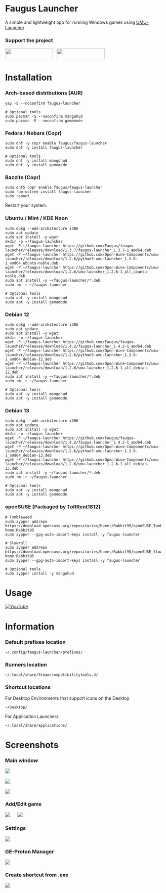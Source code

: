 # Faugus Launcher
A simple and lightweight app for running Windows games using [UMU-Launcher](https://github.com/Open-Wine-Components/umu-launcher)

### Support the project
<a href='https://ko-fi.com/K3K210EMDU' target='_blank'><img src=https://github.com/Faugus/faugus-launcher/blob/main/assets/ko-fi.png width="155" height="35"/></a>&nbsp;&nbsp;
<a href='https://www.paypal.com/donate/?business=57PP9DVD3VWAN&no_recurring=0&currency_code=USD' target='_blank'><img src=https://github.com/Faugus/faugus-launcher/blob/main/assets/paypal.png width="155" height="35"/></a>

# Installation
### Arch-based distributions (AUR)
```
yay -S --noconfirm faugus-launcher
```
```
# Optional tools
sudo pacman -S --noconfirm mangohud
sudo pacman -S --noconfirm gamemode
```

### Fedora / Nobara (Copr)
```
sudo dnf -y copr enable faugus/faugus-launcher
sudo dnf -y install faugus-launcher
```
```
# Optional tools
sudo dnf -y install mangohud
sudo dnf -y install gamemode
```

### Bazzite (Copr)
```
sudo dnf5 copr enable faugus/faugus-launcher
sudo rpm-ostree install faugus-launcher
sudo reboot
```
Restart your system.

### Ubuntu / Mint / KDE Neon
```
sudo dpkg --add-architecture i386
sudo apt update
sudo apt install -y wget
mkdir -p ~/faugus-launcher
wget -P ~/faugus-launcher https://github.com/Faugus/faugus-launcher/releases/download/1.3.7/faugus-launcher_1.3.7-1_amd64.deb
wget -P ~/faugus-launcher https://github.com/Open-Wine-Components/umu-launcher/releases/download/1.2.6/python3-umu-launcher_1.2.6-1_amd64_ubuntu-noble.deb
wget -P ~/faugus-launcher https://github.com/Open-Wine-Components/umu-launcher/releases/download/1.2.6/umu-launcher_1.2.6-1_all_ubuntu-noble.deb
sudo apt install -y ~/faugus-launcher/*.deb
sudo rm -r ~/faugus-launcher
```
```
# Optional tools
sudo apt -y install mangohud
sudo apt -y install gamemode
```

### Debian 12
```
sudo dpkg --add-architecture i386
sudo apt update
sudo apt install -y wget
mkdir -p ~/faugus-launcher
wget -P ~/faugus-launcher https://github.com/Faugus/faugus-launcher/releases/download/1.4.2/faugus-launcher_1.4.2-1_amd64.deb
wget -P ~/faugus-launcher https://github.com/Open-Wine-Components/umu-launcher/releases/download/1.2.6/python3-umu-launcher_1.2.6-1_amd64_debian-12.deb
wget -P ~/faugus-launcher https://github.com/Open-Wine-Components/umu-launcher/releases/download/1.2.6/umu-launcher_1.2.6-1_all_debian-12.deb
sudo apt install -y ~/faugus-launcher/*.deb
sudo rm -r ~/faugus-launcher
```
```
# Optional tools
sudo apt -y install mangohud
sudo apt -y install gamemode
```

### Debian 13
```
sudo dpkg --add-architecture i386
sudo apt update
sudo apt install -y wget
mkdir -p ~/faugus-launcher
wget -P ~/faugus-launcher https://github.com/Faugus/faugus-launcher/releases/download/1.4.2/faugus-launcher_1.4.2-1_amd64.deb
wget -P ~/faugus-launcher https://github.com/Open-Wine-Components/umu-launcher/releases/download/1.2.6/python3-umu-launcher_1.2.6-1_amd64_debian-13.deb
wget -P ~/faugus-launcher https://github.com/Open-Wine-Components/umu-launcher/releases/download/1.2.6/umu-launcher_1.2.6-1_all_debian-13.deb
sudo apt install -y ~/faugus-launcher/*.deb
sudo rm -r ~/faugus-launcher
```
```
# Optional tools
sudo apt -y install mangohud
sudo apt -y install gamemode
```

### openSUSE (Packaged by [ToRRent1812](https://github.com/ToRRent1812))
```
# Tumbleweed
sudo zypper addrepo https://download.opensuse.org/repositories/home:/Rabbit95/openSUSE_Tumbleweed/ home:Rabbit95
sudo zypper --gpg-auto-import-keys install -y faugus-launcher
```
```
# Slowroll
sudo zypper addrepo https://download.opensuse.org/repositories/home:/Rabbit95/openSUSE_Slowroll/ home:Rabbit95
sudo zypper --gpg-auto-import-keys install -y faugus-launcher
```
```
# Optional tools
sudo zypper install -y mangohud
```

# Usage
[![YouTube](http://i.ytimg.com/vi/Ay6C2f55Pc8/hqdefault.jpg)](https://www.youtube.com/watch?v=Ay6C2f55Pc8)

# Information
### Default prefixes location
```
~/.config/faugus-launcher/prefixes/
```

### Runners location
```
~/.local/share/Steam/compatibilitytools.d/
```

### Shortcut locations
For Desktop Environments that support icons on the Desktop
```
~/Desktop/
```
For Application Launchers
```
~/.local/share/applications/
```

# Screenshots
### Main window
<img src=https://github.com/user-attachments/assets/6f6fdd3e-857d-4aa2-b7b2-0238bc39125a/><br><br>
<img src=https://github.com/user-attachments/assets/eb988923-4f0c-4c89-97fb-f9106c90620d/><br><br>
<img src=https://github.com/user-attachments/assets/19b42740-92fa-4fae-befc-13296c97d029/><br>
### Add/Edit game
<img src=https://github.com/user-attachments/assets/89c41b52-ec4e-4f00-99ea-22d5c462e19b/>&nbsp;&nbsp;&nbsp;&nbsp;&nbsp;&nbsp;<img src=https://github.com/user-attachments/assets/cd929bf9-4a6b-461e-9aa6-0e701da679c4/><br>
### Settings
<img src=https://github.com/user-attachments/assets/f511e810-6006-4ce9-b028-f0f66beca3b5/><br>
### GE-Proton Manager
<img src=https://github.com/user-attachments/assets/c46f90ac-7713-46bf-8795-33d3917fb48e/><br>
### Create shortcut from .exe
<img src=https://github.com/user-attachments/assets/cdc7cdf6-a67c-4405-b94f-566e0a20f5e6/><br>
